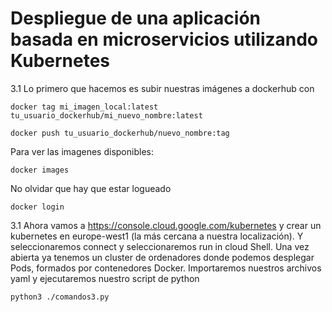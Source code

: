 # Despliegue de una aplicación basada en microservicios utilizando Kubernetes 


3.1 Lo primero que hacemos es subir nuestras imágenes a dockerhub con 
```
docker tag mi_imagen_local:latest tu_usuario_dockerhub/mi_nuevo_nombre:latest
```
```
docker push tu_usuario_dockerhub/nuevo_nombre:tag
```
Para ver las imagenes disponibles:
```
docker images
```
No olvidar que hay que estar logueado
```
docker login
```



3.1 Ahora vamos  a https://console.cloud.google.com/kubernetes y crear un kubernetes en europe-west1 (la más cercana a nuestra localización). Y seleccionaremos connect y seleccionaremos run in cloud Shell. Una vez abierta ya tenemos un cluster de ordenadores donde podemos desplegar Pods, formados por contenedores Docker. Importaremos nuestros archivos yaml y ejecutaremos nuestro script de python

```
python3 ./comandos3.py
```

